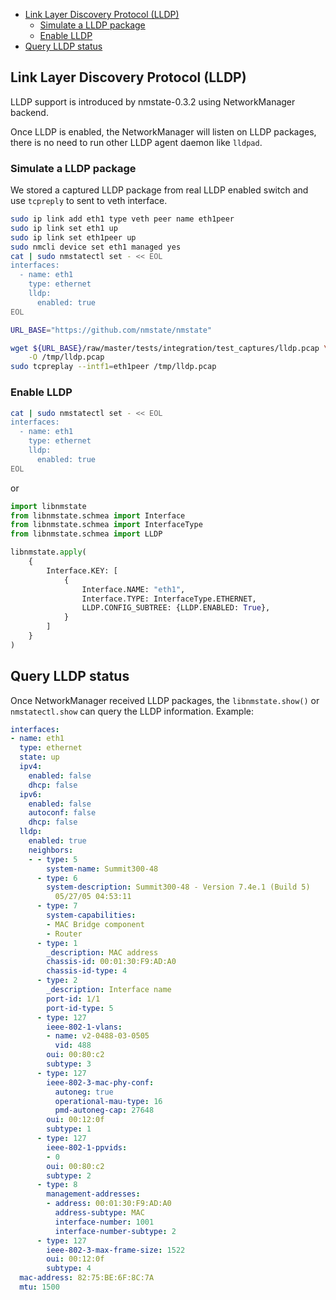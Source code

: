 <!-- vim-markdown-toc GFM -->

* [Link Layer Discovery Protocol (LLDP)](#link-layer-discovery-protocol-lldp)
    * [Simulate a LLDP package](#simulate-a-lldp-package)
    * [Enable LLDP](#enable-lldp)
* [Query LLDP status](#query-lldp-status)

<!-- vim-markdown-toc -->

## Link Layer Discovery Protocol (LLDP)

LLDP support is introduced by nmstate-0.3.2 using NetworkManager backend.

Once LLDP is enabled, the NetworkManager will listen on LLDP packages, there is
no need to run other LLDP agent daemon like `lldpad`.

### Simulate a LLDP package

We stored a captured LLDP package from real LLDP enabled switch and use
`tcpreply` to sent to veth interface.

```bash
sudo ip link add eth1 type veth peer name eth1peer
sudo ip link set eth1 up
sudo ip link set eth1peer up
sudo nmcli device set eth1 managed yes
cat | sudo nmstatectl set - << EOL
interfaces:
  - name: eth1
    type: ethernet
    lldp:
      enabled: true
EOL

URL_BASE="https://github.com/nmstate/nmstate"

wget ${URL_BASE}/raw/master/tests/integration/test_captures/lldp.pcap \
    -O /tmp/lldp.pcap
sudo tcpreplay --intf1=eth1peer /tmp/lldp.pcap
```

### Enable LLDP

```bash
cat | sudo nmstatectl set - << EOL
interfaces:
  - name: eth1
    type: ethernet
    lldp:
      enabled: true
EOL

```

or

```python
import libnmstate
from libnmstate.schmea import Interface
from libnmstate.schmea import InterfaceType
from libnmstate.schmea import LLDP

libnmstate.apply(
    {
        Interface.KEY: [
            {
                Interface.NAME: "eth1",
                Interface.TYPE: InterfaceType.ETHERNET,
                LLDP.CONFIG_SUBTREE: {LLDP.ENABLED: True},
            }
        ]
    }
)
```

## Query LLDP status

Once NetworkManager received LLDP packages, the `libnmstate.show()` or
`nmstatectl.show` can query the LLDP information. Example:

```yml
interfaces:
- name: eth1
  type: ethernet
  state: up
  ipv4:
    enabled: false
    dhcp: false
  ipv6:
    enabled: false
    autoconf: false
    dhcp: false
  lldp:
    enabled: true
    neighbors:
    - - type: 5
        system-name: Summit300-48
      - type: 6
        system-description: Summit300-48 - Version 7.4e.1 (Build 5)
          05/27/05 04:53:11
      - type: 7
        system-capabilities:
        - MAC Bridge component
        - Router
      - type: 1
        _description: MAC address
        chassis-id: 00:01:30:F9:AD:A0
        chassis-id-type: 4
      - type: 2
        _description: Interface name
        port-id: 1/1
        port-id-type: 5
      - type: 127
        ieee-802-1-vlans:
        - name: v2-0488-03-0505
          vid: 488
        oui: 00:80:c2
        subtype: 3
      - type: 127
        ieee-802-3-mac-phy-conf:
          autoneg: true
          operational-mau-type: 16
          pmd-autoneg-cap: 27648
        oui: 00:12:0f
        subtype: 1
      - type: 127
        ieee-802-1-ppvids:
        - 0
        oui: 00:80:c2
        subtype: 2
      - type: 8
        management-addresses:
        - address: 00:01:30:F9:AD:A0
          address-subtype: MAC
          interface-number: 1001
          interface-number-subtype: 2
      - type: 127
        ieee-802-3-max-frame-size: 1522
        oui: 00:12:0f
        subtype: 4
  mac-address: 82:75:BE:6F:8C:7A
  mtu: 1500
```
